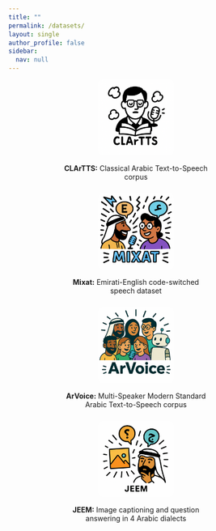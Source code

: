 ```yaml
---
title: ""
permalink: /datasets/
layout: single
author_profile: false
sidebar:
  nav: null  
---
```



<div class="gallery">
  <div class="gallery-item">
    <a href="/clartts/">
      <img src="/assets/images/clartts.png" alt="ClArTTS">
    </a>
    <p><strong>CLArTTS:</strong> Classical Arabic Text-to-Speech corpus</p>
  </div>

  <div class="gallery-item">
    <a href="/mixat/">
      <img src="/assets/images/mixat.png" alt="Mixat">
    </a>
    <p><strong>Mixat:</strong> Emirati-English code-switched speech dataset</p>
  </div>

  <div class="gallery-item">
    <a>
      <img src="/assets/images/arvoice.png" alt="ArVoice">
    </a>
    <p><strong>ArVoice:</strong> Multi-Speaker Modern Standard Arabic Text-to-Speech corpus</p>
  </div>

   <div class="gallery-item">
    <a href="https://huggingface.co/datasets/toloka/JEEM">
      <img src="/assets/images/jeem.png" alt="JEEM">
    </a>
    <p><strong>JEEM:</strong> Image captioning and question answering in 4 Arabic dialects</p>
  </div>
</div>


<style>
.gallery {
  display: flex;
  flex-wrap: wrap;
  justify-content: center;
  gap: 10px;
}
.gallery-item {
  text-align: center;
  width: 300px;
  margin: 0;
  padding: 0;
}
.gallery-item img {
  width: 50%;
  border-radius: 8px;
  transition: transform 0.3s;
}
.gallery-item img:hover {
  transform: scale(1.05);
}
</style>

